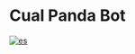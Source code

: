 # Cual Panda Bot

[![es](https://img.shields.io/badge/lang-es-yellow.svg)](https://github.com/dmfigueroa/cual-panda-bot/blob/main/README.es.md)
